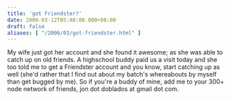 ```yaml
---
title: 'got Friendster?'
date: 2006-03-12T05:40:00.000+08:00
draft: false
aliases: [ "/2006/03/got-friendster.html" ]
---
```


My wife just got her account and she found it awesome; as she was able to catch up on old friends. A highschool buddy paid us a visit today and she too told me to get a Friendster account and you know, start catching up as well (she'd rather that I find out about my batch's whereabouts by myself than get bugged by me). So if you're a buddy of mine, add me to your 300+ node network of friends, jon dot doblados at gmail dot com.